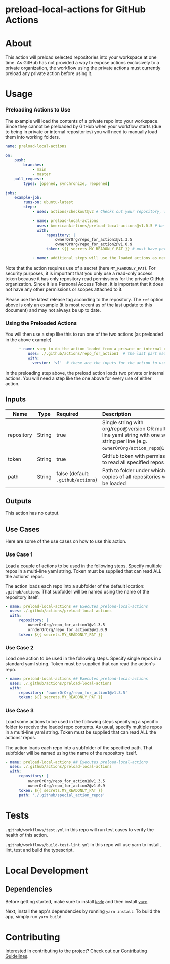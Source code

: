 # preload-local-actions for GitHub Actions

# About

This action will preload selected repositories into your workspace at one time. As GitHub has not provided a way to
expose actions exclusively to a private organization, the workflow using the private actions must currently preload any
private action before using it.

# Usage

### Preloading Actions to Use

The example will load the contents of a private repo into your workspace. Since they cannot be preloaded by GitHub when
your workflow starts (due to being in private or internal repositories) you will need to manually load them into working
folders.

```yaml
name: preload-local-actions

on:
    push:
        branches:
            - main
            - master
    pull_request:
        types: [opened, synchronize, reopened]

jobs:
    example-job:
        runs-on: ubuntu-latest
        steps:
            - uses: actions/checkout@v2 # Checks out your repository, which should be done first

            - name: preload-local-actions
              uses: AmericanAirlines/preload-local-actions@v1.0.5 # be sure to use the latest release
              with:
                  repository: |
                      ownerOrOrg/repo_for_action1@v1.3.5
                      ownerOrOrg/repo_for_action2@v1.0.9
                  token: ${{ secrets.MY_READONLY_PAT }} # must have permissions to read all repositories

            - name: additional steps will use the loaded actions as needed from their
```

Note that the action requires use of a secret (here `MY_READONLY_PAT`). For security purposes, it is important that you
only use a read-only access token because it has only repository read permissions for the private GitHub organization.
Since it is a Personal Access Token, it is important that it does not have any other permissions or scopes attached to
it.

Please use the latest release tag according to the repository. The `ref` option above is only an example (it is most
recent as of the last update to this document) and may not always be up to date.

### Using the Preloaded Actions

You will then use a step like this to run one of the two actions (as preloaded in the above example)

```yaml
      - name: step to do the action loaded from a private or internal repo
          uses: ./.github/actions/repo_for_action1  # the last part matches the name of the repo preloaded
          with:
            version: 'v1'  # these are the inputs for the action to use (just as any action)
```

In the preloading step above, the preload action loads two private or internal actions. You will need a step like the
one above for every use of either action.

## Inputs

| Name       |  Type  | Required                           | Description                                                                                                                       |
| ---------- | :----: | :--------------------------------- | :-------------------------------------------------------------------------------------------------------------------------------- |
| repository | String | true                               | Single string with org/repo@version OR multi-line yaml string with one such string per line (e.g. `ownerOrOrg/action_repo@1.0.0`) |
| token      | String | true                               | GitHub token with permission to read all specified repos                                                                          |
| path       | String | false (default: `.github/actions`) | Path to folder under which copies of all repositories will be loaded                                                              |

## Outputs

This action has no output.

## Use Cases

Here are some of the use cases on how to use this action.

### Use Case 1

Load a couple of actions to be used in the following steps. Specify multiple repos in a multi-line yaml string. Token
must be supplied that can read ALL the actions' repos.

The action loads each repo into a subfolder of the default location: `.github/actions`. That subfolder will be named
using the name of the repository itself.

```yaml
- name: preload-local-actions ## Executes preload-local-actions
  uses: ./.github/actions/preload-local-actions
  with:
      repository: |
          ownerOrOrg/repo_for_action1@v1.3.5
          ornderOrOrg/repo_for_action2@v1.0.9
      token: ${{ secrets.MY_READONLY_PAT }}
```

### Use Case 2

Load one action to be used in the following steps. Specify single repos in a standard yaml string. Token must be
supplied that can read the action's repo.

```yaml
- name: preload-local-actions ## Executes preload-local-actions
  uses: ./.github/actions/preload-local-actions
  with:
      repository: 'ownerOrOrg/repo_for_action1@v1.3.5'
      token: ${{ secrets.MY_READONLY_PAT }}
```

### Use Case 3

Load some actions to be used in the following steps specifying a specific folder to receive the loaded repo contents. As
usual, specify multiple repos in a multi-line yaml string. Token must be supplied that can read ALL the actions' repos.

The action loads each repo into a subfolder of the specified path. That subfolder will be named using the name of the
repository itself.

```yaml
- name: preload-local-actions ## Executes preload-local-actions
  uses: ./.github/actions/preload-local-actions
  with:
      repository: |
          ownerOrOrg/repo_for_action1@v1.3.5
          ownerOrOrg/repo_for_action2@v1.0.9
      token: ${{ secrets.MY_READONLY_PAT }}
      path: './.github/special_action_repos'
```

# Tests

`.github/workflows/test.yml` in this repo will run test cases to verify the health of this action.

`.github/workflows/build-test-lint.yml` in this repo will use yarn to install, lint, test and build the typescript.

# Local Development

## Dependencies

Before getting started, make sure to install [`Node`](https://nodejs.org/en/download/) and then install [`yarn`](https://classic.yarnpkg.com/en/docs/install).

Next, install the app's dependencies by running `yarn install`. To build the app, simply run `yarn build`.

# Contributing

Interested in contributing to the project?  Check out our [Contributing Guidelines](./.github/CONTRIBUTING.md).
